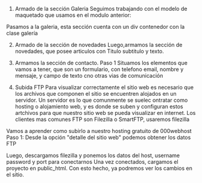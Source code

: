 1. Armado de la sección Galeria
Seguimos trabajando con el modelo de maquetado que usamos en el modulo anterior:

Pasamos a la galeria, esta sección cuenta con un div contenedor con la clase galería

2. Armado de la sección de novedades
Luego,armamos la sección de novedades, que posee articulos con Titulo subtitulo y texto.


3. Armamos la sección de contacto.
Paso 1
Situamos los elementos que vamos a tener, que son un formulario, con telefono email, nombre y mensaje, y campo de texto cno otras vias de comunicación


4. Subida FTP
Para visualizar correctamente el sitio web es necesario que los archivos que componen el sitio se encuentren alojados en un servidor.
Un servidor es lo que comunmente se suelec ontratar como hosting o alojamiento web, y es donde se suben y configuran estos artchivos para que nuestro sitio web se pueda visualizar en internet.
Los clientes mas comunes FTP son Filezilla o SmartFTP, usaremos filezilla

Vamos a aprender como subirlo a nuestro hosting gratuito de 000webhost
Paso 1:
Desde la opción "detalle del sitio web" podemos obtener los datos FTP

Luego, descargamos filezilla y ponemos los datos del host, username password y port para conectarnos
Una vez conectados, cargamos el proyecto en public_html.
Con esto hecho, ya podremos ver los cambios en el sitio.